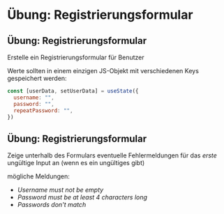 # Übung: Registrierungsformular

## Übung: Registrierungsformular

Erstelle ein Registrierungsformular für Benutzer

Werte sollten in einem einzigen JS-Objekt mit verschiedenen Keys gespeichert werden:

```js
const [userData, setUserData] = useState({
  username: "",
  password: "",
  repeatPassword: "",
})
```

## Übung: Registrierungsformular

Zeige unterhalb des Formulars eventuelle Fehlermeldungen für das _erste_ ungültige Input an (wenn es ein ungültiges gibt)

mögliche Meldungen:

- _Username must not be empty_
- _Password must be at least 4 characters long_
- _Passwords don't match_
